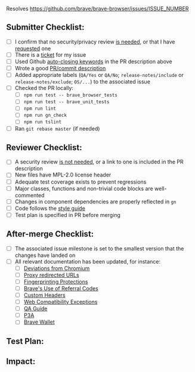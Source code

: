 <!-- Add brave-browser issue below that this PR will resolve -->
Resolves https://github.com/brave/brave-browser/issues/ISSUE_NUMBER

## Submitter Checklist:

- [ ] I confirm that no security/privacy review [is needed](https://github.com/brave/brave-browser/wiki/Security-reviews), or that I have [requested](https://github.com/brave/security/issues/new/choose) one
- [ ] There is a [ticket](https://github.com/brave/brave-browser/issues) for my issue
- [ ] Used Github [auto-closing keywords](https://docs.github.com/en/github/managing-your-work-on-github/linking-a-pull-request-to-an-issue) in the PR description above
- [ ] Wrote a good [PR/commit description](https://google.github.io/eng-practices/review/developer/cl-descriptions.html)
- [ ] Added appropriate labels (`QA/Yes` or `QA/No`; `release-notes/include` or `release-notes/exclude`; `OS/...`) to the associated issue
- [ ] Checked the PR locally: 
  - [ ] `npm run test -- brave_browser_tests`
  - [ ] `npm run test -- brave_unit_tests`
  - [ ] `npm run lint`
  - [ ] `npm run gn_check`
  - [ ] `npm run tslint`
- [ ] Ran `git rebase master` (if needed)

## Reviewer Checklist:

- [ ] A security review [is not needed](https://github.com/brave/brave-browser/wiki/Security-reviews), or a link to one is included in the PR description
- [ ] New files have MPL-2.0 license header
- [ ] Adequate test coverage exists to prevent regressions
- [ ] Major classes, functions and non-trivial code blocks are well-commented
- [ ] Changes in component dependencies are properly reflected in `gn`
- [ ] Code follows the [style guide](https://chromium.googlesource.com/chromium/src/+/HEAD/styleguide/c++/c++.md)
- [ ] Test plan is specified in PR before merging

## After-merge Checklist:

- [ ] The associated issue milestone is set to the smallest version that the changes have landed on
- [ ] All relevant documentation has been updated, for instance:
  - [ ] [Deviations from Chromium](https://github.com/brave/brave-browser/wiki/Deviations-from-Chromium-(features-we-disable-or-remove))
  - [ ] [Proxy redirected URLs](https://github.com/brave/brave-browser/wiki/Proxy-redirected-URLs)
  - [ ] [Fingerprinting Protections](https://github.com/brave/brave-browser/wiki/Fingerprinting-Protections)
  - [ ] [Brave's Use of Referral Codes](https://github.com/brave/brave-browser/wiki/Brave%E2%80%99s-Use-of-Referral-Codes)
  - [ ] [Custom Headers](https://github.com/brave/brave-browser/wiki/Custom-Headers)
  - [ ] [Web Compatibility Exceptions](https://github.com/brave/brave-browser/wiki/Web-Compatibility-Exceptions-in-Brave)
  - [ ] [QA Guide](https://github.com/brave/brave-browser/wiki/QA-Guide)
  - [ ] [P3A](https://github.com/brave/brave-browser/wiki/P3A)
  - [ ] [Brave Wallet](https://github.com/brave/brave-browser/wiki/Brave-Wallet)

## Test Plan:
<!-- Describe how you tested your changes -->
<!-- Include steps to reproduce, expected behavior, and any relevant screenshots -->

## Impact:
<!-- Describe the impact of these changes (bugfix, feature, etc) -->
<!-- Include which users will be affected and how -->
